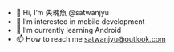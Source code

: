 - 👋 Hi, I’m 失魂魚 @satwanjyu
- 👀 I’m interested in mobile development
- 🌱 I’m currently learning Android
- 📫 How to reach me satwanjyu@outlook.com
